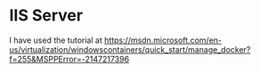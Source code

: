 # IIS Server

I have used the tutorial at https://msdn.microsoft.com/en-us/virtualization/windowscontainers/quick_start/manage_docker?f=255&MSPPError=-2147217396
